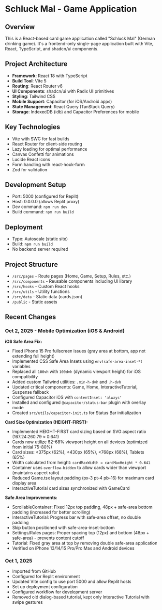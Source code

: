 # Schluck Mal - Game Application

## Overview
This is a React-based card game application called "Schluck Mal" (German drinking game). It's a frontend-only single-page application built with Vite, React, TypeScript, and shadcn/ui components.

## Project Architecture
- **Framework**: React 18 with TypeScript
- **Build Tool**: Vite 5
- **Routing**: React Router v6
- **UI Components**: shadcn/ui with Radix UI primitives
- **Styling**: Tailwind CSS
- **Mobile Support**: Capacitor (for iOS/Android apps)
- **State Management**: React Query (TanStack Query)
- **Storage**: IndexedDB (idb) and Capacitor Preferences for mobile

## Key Technologies
- Vite with SWC for fast builds
- React Router for client-side routing
- Lazy loading for optimal performance
- Canvas Confetti for animations
- Lucide React icons
- Form handling with react-hook-form
- Zod for validation

## Development Setup
- Port: 5000 (configured for Replit)
- Host: 0.0.0.0 (allows Replit proxy)
- Dev command: `npm run dev`
- Build command: `npm run build`

## Deployment
- Type: Autoscale (static site)
- Build: `npm run build`
- No backend server required

## Project Structure
- `/src/pages` - Route pages (Home, Game, Setup, Rules, etc.)
- `/src/components` - Reusable components including UI library
- `/src/hooks` - Custom React hooks
- `/src/utils` - Utility functions
- `/src/data` - Static data (cards.json)
- `/public` - Static assets

## Recent Changes
### Oct 2, 2025 - Mobile Optimization (iOS & Android)
**iOS Safe Area Fix:**
- Fixed iPhone 15 Pro fullscreen issues (gray area at bottom, app not extending full height)
- Implemented CSS Safe Area Insets using `env(safe-area-inset-*)` variables
- Replaced all `100vh` with `100dvh` (dynamic viewport height) for iOS compatibility
- Added custom Tailwind utilities: `.min-h-dvh` and `.h-dvh`
- Updated critical components: Game, Home, InteractiveTutorial, Suspense fallback
- Configured Capacitor iOS with `contentInset: 'always'`
- Installed and configured `@capacitor/status-bar` plugin with overlay mode
- Created `src/utils/capacitor-init.ts` for Status Bar initialization

**Card Size Optimization (HEIGHT-FIRST):**
- Implemented HEIGHT-FIRST card sizing based on SVG aspect ratio (167.24:260.79 ≈ 0.641)
- Cards now utilize 62-68% viewport height on all devices (optimized from initial 75-80%)
- Card sizes: <375px (62%), <430px (65%), <768px (68%), Tablets (65%)
- Width calculated from height: `cardMaxWidth = cardMaxHeight * 0.641`
- Container uses `overflow-hidden` to allow cards wider than viewport (maintains aspect ratio)
- Reduced Game.tsx layout padding (px-3 pt-4 pb-16) for maximum card display area
- InteractiveTutorial card sizes synchronized with GameCard

**Safe Area Improvements:**
- ScrollableContainer: Fixed 12px top padding, 48px + safe-area bottom padding (increased for better scrolling)
- InteractiveTutorial: Progress bar with safe-area offset, no double padding
- Skip button positioned with safe-area-inset-bottom
- Settings/Rules pages: Proper spacing top (12px) and bottom (48px + safe-area) - prevents content cutoff
- Tutorial: Fixed gray area at top by removing double safe-area application
- Verified on iPhone 13/14/15 Pro/Pro Max and Android devices

### Oct 1, 2025
- Imported from GitHub
- Configured for Replit environment
- Updated Vite config to use port 5000 and allow Replit hosts
- Set up deployment configuration
- Configured workflow for development server
- Removed old dialog-based tutorial, kept only Interactive Tutorial with swipe gestures
